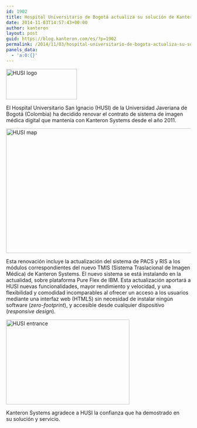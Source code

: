```yaml
---
id: 1902
title: Hospital Universitario de Bogotá actualiza su solución de Kanteron Systems a IBM Pure Flex
date: 2014-11-03T14:57:43+00:00
author: kanteron
layout: post
guid: https://blog.kanteron.com/es/?p=1902
permalink: /2014/11/03/hospital-universitario-de-bogota-actualiza-su-solucion-de-kanteron-systems-a-ibm-pure-flex/
panels_data:
  - 'a:0:{}'
---
```

<img class="aligncenter" src="https://www.husi.org.co/documents/10180/11150/LogoHUSI.png/26631f33-7d6a-4dc9-a5e8-956cde7842f3?t=1369857109838" alt="HUSI logo" width="193" height="83" />

El Hospital Universitario San Ignacio (HUSI) de la Universidad Javeriana de Bogotá (Colombia) ha decidido renovar el contrato de sistema de imagen médica digital que mantenía con Kanteron Systems desde el año 2011.

<img class="aligncenter" src="https://www.javeriana.edu.co/puj/english/images/campus-web.jpg" alt="HUSI map" width="704" height="339" />

Esta renovación incluye la actualización del sistema de PACS y RIS a los módulos correspondientes del nuevo TMIS (Sistema Traslacional de Imagen Médica) de Kanteron Systems. El nuevo sistema se está instalando en la actualidad, sobre plataforma Pure Flex de IBM. Esta actualización aportará a HUSI nuevas funcionalidades, mayor rendimiento y velocidad, y una flexibilidad y comodidad incomparables al ofrecer un acceso a los usuarios mediante una interfaz web (HTML5) sin necesidad de instalar ningún software (_zero-footprint_), y accesible desde cualquier dispositivo (_responsive design_).

<img class="aligncenter" src="https://www.jesuitas.org.co/images/fotos/377.jpg" alt="HUSI entrance" width="336" height="231" />

Kanteron Systems agradece a HUSI la confianza que ha demostrado en su solución y servicio.
